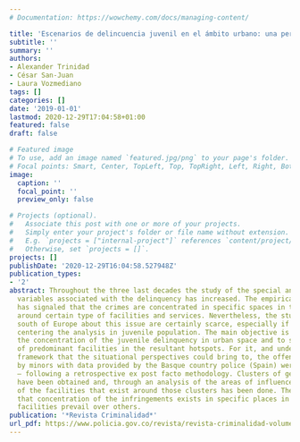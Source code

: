 ```yaml
---
# Documentation: https://wowchemy.com/docs/managing-content/

title: 'Escenarios de delincuencia juvenil en el ámbito urbano: una perspectiva situacional'
subtitle: ''
summary: ''
authors:
- Alexander Trinidad
- César San-Juan
- Laura Vozmediano
tags: []
categories: []
date: '2019-01-01'
lastmod: 2020-12-29T17:04:58+01:00
featured: false
draft: false

# Featured image
# To use, add an image named `featured.jpg/png` to your page's folder.
# Focal points: Smart, Center, TopLeft, Top, TopRight, Left, Right, BottomLeft, Bottom, BottomRight.
image:
  caption: ''
  focal_point: ''
  preview_only: false

# Projects (optional).
#   Associate this post with one or more of your projects.
#   Simply enter your project's folder or file name without extension.
#   E.g. `projects = ["internal-project"]` references `content/project/deep-learning/index.md`.
#   Otherwise, set `projects = []`.
projects: []
publishDate: '2020-12-29T16:04:58.527948Z'
publication_types:
- '2'
abstract: Throughout the three last decades the study of the special and contextual
  variables associated with the delinquency has increased. The empirical evidence
  has signaled that the crimes are concentrated in specific spaces in the city and
  around certain type of facilities and services. Nevertheless, the studies in the
  south of Europe about this issue are certainly scarce, especially if it is about
  centering the analysis in juvenile population. The main objective is to explore
  the concentration of the juvenile delinquency in urban space and to study the types
  of predominant facilities in the resultant hotspots. For it, and under the theoretical
  framework that the situational perspectives could bring to, the offences committed
  by minors with data provided by the Basque country police (Spain) were analyzed
  – following a retrospective ex post facto methodology. Clusters of geolocated events
  have been obtained and, through an analysis of the areas of influence, a recount
  of the facilities that exist around those clusters has been done. The results indicate
  that concentration of the infringements exists in specific places in which certain
  facilities prevail over others.
publication: '*Revista Criminalidad*'
url_pdf: https://www.policia.gov.co/revista/revista-criminalidad-volumen-61-no-2
---
```

